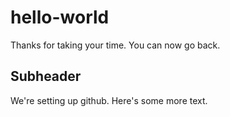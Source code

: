 # hello-world
Thanks for taking your time. You can now go back.

## Subheader
We're setting up github. Here's some more text.